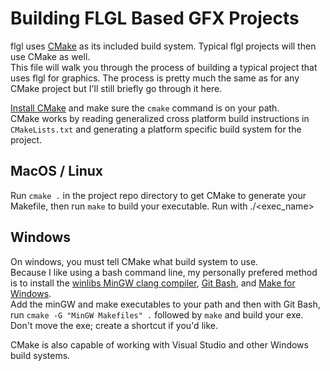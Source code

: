 # Building FLGL Based GFX Projects
flgl uses [CMake](https://cmake.org/) as its included build system. Typical flgl projects will then use CMake as well.      
This file will walk you through the process of building a typical project that uses flgl for graphics. 
The process is pretty much the same as for any CMake project but I'll still briefly go through it here.
      
[Install CMake](https://cmake.org/download/) and make sure the `cmake` command is on your path.     
CMake works by reading generalized cross platform build instructions in `CMakeLists.txt` and generating a platform specific build system for the project.      

## MacOS / Linux
Run `cmake .` in the project repo directory to get CMake to generate your Makefile, then run `make` to build your executable. Run with ./<exec_name>     

## Windows
On windows, you must tell CMake what build system to use.        
Because I like using a bash command line, my personally prefered method is to install the [winlibs MinGW clang compiler](https://winlibs.com/), [Git Bash](https://gitforwindows.org/), and [Make for Windows](https://gnuwin32.sourceforge.net/packages/make.htm).         
Add the minGW and make executables to your path and then with Git Bash, run 
`cmake -G "MinGW Makefiles" .` followed by `make` and build your exe. Don't move the exe; create a shortcut if you'd like.       
      
CMake is also capable of working with Visual Studio and other Windows build systems.

      

